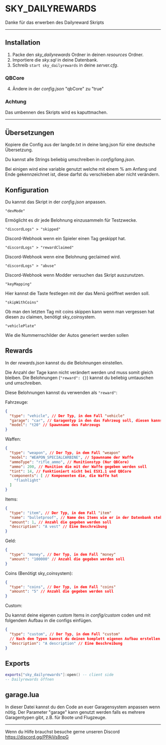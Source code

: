 # SKY_DAILYREWARDS

Danke für das erwerben des Dailyreward Skripts

---

## Installation

1. Packe den *sky_dailyrewards* Ordner in deinen *resources* Ordner.
2. Importiere die *sky.sql* in deine Datenbank.
3. Schreib `start sky_dailyrewards` in deine *server.cfg*.

### QBCore

4. Ändere in der *config.json* "qbCore" zu "true" 

### Achtung

Das umbennen des Skripts wird es kaputtmachen.

---
 
## Übersetzungen

Kopiere die Config aus der langde.txt in deine lang.json für eine deutsche Übersetzung.

Du kannst alle Strings beliebig umschreiben in *config/lang.json*.

Bei einigen wird eine variable genutzt welche mit einem % am Anfang und Ende gekennzeichnet ist, diese darfst du verschieben aber nicht verändern.

## Konfiguration

Du kannst das Skript in der *config.json* anpassen.

`"devMode"`

Ermöglicht es dir jede Belohnung einzusammeln für Testzwecke.

`"discordLogs" > "skipped"`

Discord-Webhook wenn ein Spieler einen Tag geskippt hat.

`"discordLogs" > "rewardClaimed"`

Discord-Webhook wenn eine Belohnung geclaimed wird. 

`"discordLogs" > "abuse"`

Discord-Webhook wenn Modder versuchen das Skript auszunutzen. 

`"keyMapping"`

Hier kannst die Taste festlegen mit der das Menü geöffnet werden soll.

`"skipWithCoins"`

Ob man den letzten Tag mit coins skippen kann wenn man vergessen hat diesen zu claimen, benötigt sky_coinsystem.

`"vehiclePlate"`

Wie die Nummernschilder der Autos generiert werden sollen

## Rewards

In der *rewards.json* kannst du die Belohnungen einstellen.

Die Anzahl der Tage kann nicht verändert werden und muss somit gleich bleiben.
Die Belohnungen (`"reward": {}`) kannst du beliebig umtauschen und umschreiben.

Diese Belohnungen kannst du verwenden als `"reward"`:

Fahrzeuge:

```json
{
  "type": "vehicle", // Der Typ, in dem Fall "vehicle" 
  "garage": "car", // Garagentyp in den das Fahrzeug soll, diesen kannst du dann in der garage.lua nutzen
  "model": "t20" // Spawnname des Fahrzeugs
}
```

Waffen:

```json
{
  "type": "weapon", // Der Typ, in dem Fall "weapon"
  "model": "WEAPON_SPECIALCARBINE", // Spawnname der Waffe
  "ammoType": "rifle_ammo", // Munitionstyp (Nur QBCore)
  "ammo": 200, // Munition die mit der Waffe gegeben werden soll
  "tint": 14, // Funktioniert nicht bei ESX1.1 und QBCore
  "components": [ // Komponenten die, die Waffe hat
    "flashlight"
  ]
}
```

Items:

```json
{
  "type": "item", // Der Typ, in dem Fall "item"
  "name": "bulletproof", // Name des Items wie er in der Datenbank steht
  "amount": 1, // Anzahl die gegeben werden soll
  "description": "A vest" // Eine Beschreibung
}
```

Geld:

```json
{
  "type": "money", // Der Typ, in dem Fall "money"
  "amount": "100000" // Anzahl die gegeben werden soll
}
```

Coins (Benötigt sky_coinsystem):

```json
{
  "type": "coins", // Der Typ, in dem Fall "coins"
  "amount": "5" // Anzahl die gegeben werden soll
}
```

Custom:

Du kannst deine eigenen custom Items in *config/custom* coden und mit folgendem Aufbau in die configs einfügen.

```json
{
  "type": "custom", // Der Typ, in dem Fall "custom"
  // Nach dem Typen kannst du deinen komplett eigenen Aufbau erstellen den du dann im code nutzen kannst
  "description": "A description" // Eine Beschreibung
}
```

## Exports

```lua
exports["sky_dailyrewards"]:open() -- client side
-- Dailyrewards öffnen
```

## garage.lua

In dieser Datei kannst du den Code an euer Garagensystem anpassen wenn nötig.
Der Parameter "garage" kann genutzt werden falls es mehrere Garagentypen gibt, z.B. für Boote und Flugzeuge.

---

Wenn du Hilfe brauchst besuche gerne unseren Discord
https://discord.gg/PPAjVs8npG
